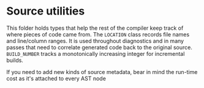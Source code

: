 # Source utilities

This folder holds types that help the rest of the compiler keep track of where
pieces of code came from.  The `LOCATION` class records file names and
line/column ranges.  It is used throughout diagnostics and in many passes that
need to correlate generated code back to the original source.  `BUILD_NUMBER`
tracks a monotonically increasing integer for incremental builds.

If you need to add new kinds of source metadata, bear in mind the run-time cost as it's attached to every AST node
